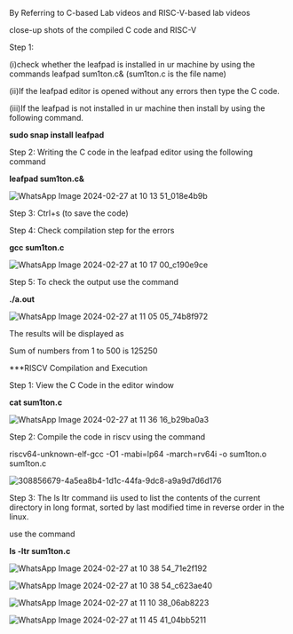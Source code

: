 By Referring to C-based Lab videos and RISC-V-based lab videos

close-up shots of the compiled C code and RISC-V

Step 1:</p> 
(i)check whether the leafpad is installed in ur machine by using the commands leafpad sum1ton.c& (sum1ton.c is the file name) </p>
(ii)If the leafpad editor is opened without any errors then type the C code. </p>
(iii)If the leafpad is not installed in ur machine then install by using the following command. </p>

**sudo snap install leafpad**

Step 2: Writing the C code in the leafpad editor using the following command

**leafpad sum1ton.c&**

![WhatsApp Image 2024-02-27 at 10 13 51_018e4b9b](https://github.com/16swetha/ckswetha/assets/160165692/33dc2b4d-1ffe-4751-ab87-5ff7cc19d283)

Step 3:  Ctrl+s (to save the code)

Step 4: Check compilation step for the errors 

**gcc sum1ton.c**

![WhatsApp Image 2024-02-27 at 10 17 00_c190e9ce](https://github.com/16swetha/ckswetha/assets/160165692/7b150c74-49c4-4298-b3cb-0abbb9f7f2aa)

Step 5: To check the output use the command

**./a.out**

![WhatsApp Image 2024-02-27 at 11 05 05_74b8f972](https://github.com/16swetha/ckswetha/assets/160165692/b0964a0f-6d28-4874-8a58-4c170038be6c)


The results will be displayed as

Sum of numbers from 1 to 500 is 125250

***RISCV Compilation and Execution

Step 1: View the C Code in the editor window 

**cat sum1ton.c**


![WhatsApp Image 2024-02-27 at 11 36 16_b29ba0a3](https://github.com/16swetha/ckswetha/assets/160165692/0e30ad0b-106e-4e4b-905e-8539f06571aa)

Step 2: Compile the code in riscv using the command

riscv64-unknown-elf-gcc -O1 -mabi=lp64 -march=rv64i -o sum1ton.o sum1ton.c

![308856679-4a5ea8b4-1d1c-44fa-9dc8-a9a9d7d6d176](https://github.com/16swetha/ckswetha/assets/160165692/234f4561-e45c-43f0-b9de-55ed412e7b20)

Step 3: The ls ltr command iis used to list the contents of the current directory in long format, sorted by last modified time in reverse order in the linux.

use the command

**ls -ltr sum1ton.c**

![WhatsApp Image 2024-02-27 at 10 38 54_71e2f192](https://github.com/16swetha/ckswetha/assets/160165692/57030d99-b29d-4447-be08-9a63dd5bc8fa)

![WhatsApp Image 2024-02-27 at 10 38 54_c623ae40](https://github.com/16swetha/ckswetha/assets/160165692/b573eb29-fa29-4537-b0f9-2f31b3a6d0f3)

![WhatsApp Image 2024-02-27 at 11 10 38_06ab8223](https://github.com/16swetha/ckswetha/assets/160165692/b0709154-b4a1-4c39-9540-17f02b585c1b)

![WhatsApp Image 2024-02-27 at 11 45 41_04bb5211](https://github.com/16swetha/ckswetha/assets/160165692/681289cf-2749-4080-8fc1-d44aaec2417d)

 
 









